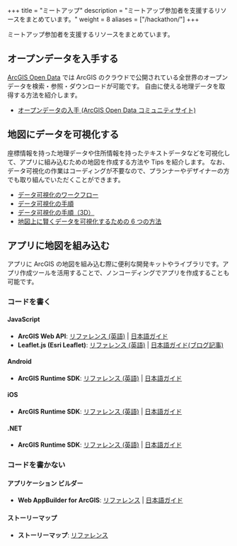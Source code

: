 +++
title = "ミートアップ"
description = "ミートアップ参加者を支援するリソースをまとめています。"
weight = 8
aliases = ["/hackathon/"]
+++

ミートアップ参加者を支援するリソースをまとめています。

## オープンデータを入手する

<a href="https://opendata.arcgis.com/" target="_blank">ArcGIS Open Data</a> では ArcGIS のクラウドで公開されている全世界のオープンデータを検索・参照・ダウンロードが可能です。
自由に使える地理データを取得する方法を紹介します。

* [オープンデータの入手 (ArcGIS Open Data コミュニティサイト)](https://github.com/wakanasato/Hackathon-support/blob/master/GetOpenData/README.md)

## 地図にデータを可視化する

座標情報を持った地理データや住所情報を持ったテキストデータなどを可視化して、アプリに組み込むための地図を作成する方法や Tips を紹介します。
なお、データ可視化の作業はコーディングが不要なので、プランナーやデザイナーの方でも取り組んでいただくことができます。

* [データ可視化のワークフロー](../visualization/workflow-with-arcgis)
* [データ可視化の手順](../visualization/data-visualization-procedure)
* [データ可視化の手順（3D）](../visualization/data-visualization-procedure-3d)
* [地図上に賢くデータを可視化するための 6 つの方法](../visualization/6ways-to-improve-your-maps)

## アプリに地図を組み込む

アプリに ArcGIS の地図を組み込む際に便利な開発キットやライブラリです。アプリ作成ツールを活用することで、ノンコーディングでアプリを作成することも可能です。

### コードを書く

#### JavaScript
  * __ArcGIS Web API__: <a href="https://developers.arcgis.com/javascript/" target="_blank">リファレンス (英語)</a> | [日本語ガイド](../../guide/create-app/create-startup-app-js/)
  * __Leaflet.js (Esri Leaflet)__: <a href="https://esri.github.io/esri-leaflet/" target="_blank">リファレンス (英語)</a> | [日本語ガイド(ブログ記事)](https://geonet.esri.com/groups/devcom-jp/content?query=Esri+Leaflet+Tips)

#### Android
  * __ArcGIS Runtime SDK__: <a href="https://developers.arcgis.com/android/latest/" target="_blank">リファレンス (英語)</a> | [日本語ガイド](../../guide/create-app/create-startup-app-android/)

#### iOS
  * __ArcGIS Runtime SDK__: <a href="https://developers.arcgis.com/ios/latest/" target="_blank">リファレンス (英語)</a> | [日本語ガイド](../../guide/create-app/create-startup-app-ios/)

#### .NET
  * __ArcGIS Runtime SDK__: <a href="https://developers.arcgis.com/net/latest/" target="_blank">リファレンス (英語)</a> | [日本語ガイド](../../guide/create-app/create-startup-app-dotnet/)

### コードを書かない

#### アプリケーション ビルダー
  * __Web AppBuilder for ArcGIS__: <a href="https://doc.arcgis.com/ja/web-appbuilder/" target="_blank">リファレンス</a> | [日本語ガイド](../webappbuilder/create-startup-app-wab/)

#### ストーリーマップ
  * __ストーリーマップ__: <a href="https://storymaps.arcgis.com/" target="_blank">リファレンス</a>
